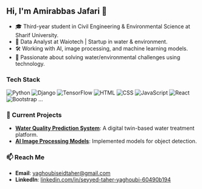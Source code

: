 ## Hi, I'm Amirabbas Jafari 👋

- 🎓 Third-year student in Civil Engineering & Environmental Science at Sharif University.
- 💼 Data Analyst at Waiotech | Startup in water & environment.
- 🛠️ Working with AI, image processing, and machine learning models.
- 🌱 Passionate about solving water/environmental challenges using technology.

### Tech Stack
![Python](https://img.shields.io/badge/-Python-333?logo=python)
![Django](https://img.shields.io/badge/-Django-333?logo=django)
![TensorFlow](https://img.shields.io/badge/-TensorFlow-333?logo=tensorflow)
![HTML](https://img.shields.io/badge/-HTML-333?logo=html5)
![CSS](https://img.shields.io/badge/-CSS-333?logo=css3)
![JavaScript](https://img.shields.io/badge/-JavaScript-333?logo=javascript)
![React](https://img.shields.io/badge/-React-333?logo=react)
![Bootstrap](https://img.shields.io/badge/-Bootstrap-333?logo=bootstrap)
...

### 🚀 Current Projects
- **[Water Quality Prediction System](#)**: A digital twin-based water treatment platform.
- **[AI Image Processing Models](#)**: Implemented models for object detection.

### 📫 Reach Me
- **Email**: [yaghoubiseidtaher@gmail.com](mailto:yaghoubiseidtaher@gmail.com)
- **LinkedIn**: [linkedin.com/in/seyyed-taher-yaghoubi-60490b194](https://linkedin.com/in/seyyed-taher-yaghoubi-60490b194)

